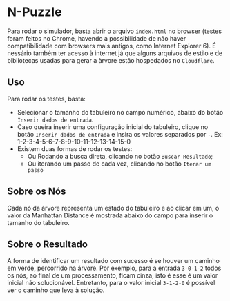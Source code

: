# N-Puzzle

Para rodar o simulador, basta abrir o arquivo `index.html` no browser (testes foram feitos no Chrome, havendo a possibilidade de não haver compatibilidade com browsers mais antigos, como Internet Explorer 6). É nessário também ter acesso à internet já que alguns arquivos de estilo e de bibliotecas usadas para gerar a àrvore estão hospedados no `Cloudflare`.


## Uso

Para rodar os testes, basta: 
- Selecionar o tamanho do tabuleiro no campo numérico, abaixo do botão `Inserir dados de entrada`.
- Caso queira inserir uma configuração inicial do tabuleiro, clique no botão `Inserir dados de entrada` e insira os valores separados por `-`. Ex: 1-2-3-4-5-6-7-8-9-10-11-12-13-14-15-0
- Existem duas formas de rodar os testes:
	- Ou Rodando a busca direta, clicando no botão `Buscar Resultado`;
	- Ou iterando um passo de cada vez, clicando no botão `Iterar um passo`


## Sobre os Nós
Cada nó da árvore representa um estado do tabuleiro e ao clicar em um, o valor da Manhattan Distance é mostrada abaixo do campo para inserir o tamanho do tabuleiro.


## Sobre o Resultado
A forma de identificar um resultado com sucesso é se houver um caminho em verde, percorrido na árvore. 
Por exemplo, para a entrada `3-0-1-2` todos os nós, ao final de um processamento, ficam cinza, isto é esse é um valor inicial não solucionável. 
Entretanto, para o valor inicial `3-1-2-0` é possível ver o caminho que leva à solução.